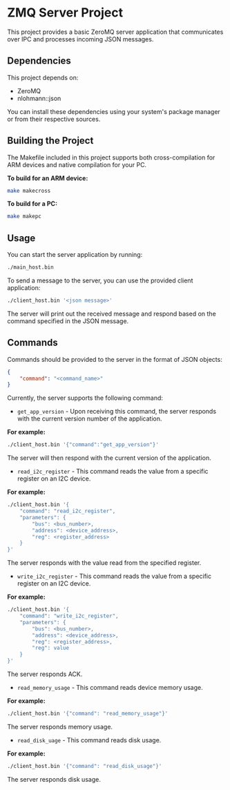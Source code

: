 # ZMQ Server Project

This project provides a basic ZeroMQ server application that communicates over IPC and processes incoming JSON messages.

## Dependencies

This project depends on:

- ZeroMQ
- nlohmann::json

You can install these dependencies using your system's package manager or from their respective sources.

## Building the Project

The Makefile included in this project supports both cross-compilation for ARM devices and native compilation for your PC.

**To build for an ARM device:**
```bash
make makecross
```
**To build for a PC:**
```bash
make makepc
```
## Usage

You can start the server application by running:
```bash
./main_host.bin
```
To send a message to the server, you can use the provided client application:
```bash
./client_host.bin '<json message>'
```
The server will print out the received message and respond based on the command specified in the JSON message.

## Commands

Commands should be provided to the server in the format of JSON objects:

```json
{
    "command": "<command_name>"
}
```
Currently, the server supports the following command:

- `get_app_version` - Upon receiving this command, the server responds with the current version number of the application.

**For example:**

```bash
./client_host.bin '{"command":"get_app_version"}'
```
The server will then respond with the current version of the application.

- `read_i2c_register` - This command reads the value from a specific register on an I2C device.

**For example:**

```bash
./client_host.bin '{
    "command": "read_i2c_register",
    "parameters": {
        "bus": <bus_number>,
        "address": <device_address>,
        "reg": <register_address>
    }
}'
```
The server responds with the value read from the specified register.

- `write_i2c_register` - This command reads the value from a specific register on an I2C device.

**For example:**

```bash
./client_host.bin '{
    "command": "write_i2c_register",
    "parameters": {
        "bus": <bus_number>,
        "address": <device_address>,
        "reg": <register_address>,
        "reg": value
    }
}'
```
The server responds ACK.

- `read_memory_usage` - This command reads device memory usage.

**For example:**

```bash
./client_host.bin '{"command": "read_memory_usage"}'
```
The server responds memory usage.

- `read_disk_uage` - This command reads disk usage.

**For example:**

```bash
./client_host.bin '{"command": "read_disk_usage"}'
```
The server responds disk usage.
